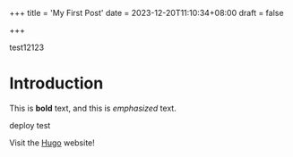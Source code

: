 +++
title = 'My First Post'
date = 2023-12-20T11:10:34+08:00
draft = false

+++

test12123



# Introduction 



This is **bold** text, and this is *emphasized* text. 

deploy test

Visit the [Hugo](https://gohugo.io) website!